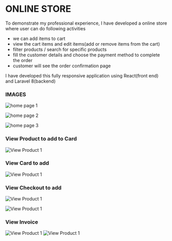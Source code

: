 # ONLINE STORE

To demonstrate my professional experience, I have developed a online store where user can do
following activities

- we can add items to cart
- view the cart items and edit items(add or remove items from the cart)
- filter products / search for specific products
- fill the customer details and choose the payment method to complete the order
- customer will see the order confirmation page

I have developed this fully responsive application using React(front end) and Laravel 8(backend)

### IMAGES

![home page 1](/src/assets/images/readme/home_page_1.JPG)

![home page 2](src/assets/images/readme/home_page_2.JPG)

![home page 3](src/assets/images/readme/home_page_3.JPG)

### View Product to add to Card

![View Product 1 ](src/assets/images/readme/view_product_1.JPG)

### View Card to add

![View Product 1 ](src/assets/images/readme/view_card_1.JPG)

### View Checkout to add

![View Product 1 ](src/assets/images/readme/checkout_1.JPG)

![View Product 1 ](src/assets/images/readme/pay_method_1.JPG)

### View Invoice

![View Product 1 ](src/assets/images/readme/invoice_1.JPG)
![View Product 1 ](src/assets/images/readme/invoice_2.JPG)
